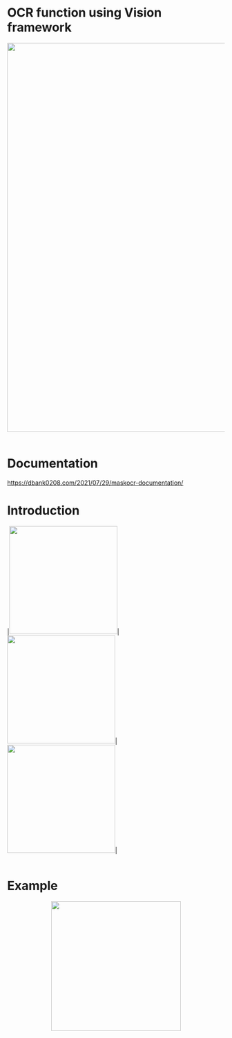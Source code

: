 # OCR function using Vision framework

<p align="left">
<img src="https://user-images.githubusercontent.com/16457165/127659852-d7125219-507e-4926-b06e-1d733e948526.jpeg" width=900>
<br>
<br>
</p>


# Documentation
https://dbank0208.com/2021/07/29/maskocr-documentation/

# Introduction

<p align="left">
|<img src= "https://user-images.githubusercontent.com/16457165/127393633-a8080a1f-a2c2-4b74-8aae-3534ec7cb892.png" width=250 height=250>|<img src= "https://user-images.githubusercontent.com/16457165/127394015-9c0b9e9b-c8e5-4f16-8e77-85876e6b928c.png" width=250 height=250>|<img src= "https://user-images.githubusercontent.com/16457165/127394274-56baf6eb-20b9-4c13-a5cd-19ac88e91381.png" width=250 height=250>|
<br>
<br>
</p>
 
# Example

<p align="center">
<img src= "https://user-images.githubusercontent.com/16457165/127414896-856bd0ed-edc5-4bfa-a4d2-724005dfcb15.MP4" width=300>
</p>
